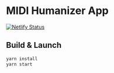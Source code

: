 # MIDI Humanizer App

[![Netlify Status](https://api.netlify.com/api/v1/badges/1b3c7ef0-ce78-4e67-9562-e5ca11bdc3d8/deploy-status)](https://app.netlify.com/sites/humanizer/deploys)

## Build & Launch

```bash
yarn install
yarn start
```
